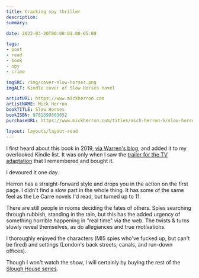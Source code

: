 ```yaml
---
title: Cracking spy thriller
description: 
summary: 

date: 2022-03-20T00:00:01.00-05:00

tags:
- post
- read
- book
- spy
- crime

imgSRC: /img/cover-slow-horses.png
imgALT: Kindle cover of Slow Horses novel

artistURL: https://www.mickherron.com
artistNAME: Mick Herron
bookTITLE: Slow Horses
bookISBN: 9781399803052
purchaseURL: https://www.mickherron.com/titles/mick-herron-6/slow-horses/9781399803052/

layout: layouts/layout-read
---
```

I first heard about this book in 2019, <a href="https://warrenellis.ltd/books/slow-horses/" title="post by Warren Ellis">via Warren's blog<a/>, and added it to my overlooked Kindle list. It was only when I saw the <a href="https://youtu.be/O9ZJChzPn0U" title="video on YouTube">trailer for the TV adaptation</a> that I remembered and bought it.

I devoured it one day.

Herron has a straight-forward style and drops you in the action on the first page. I didn't find a slow part in the whole thing. It has some of the same feel as the Le Carre novels I'd read, but turned up to 11.

There are still people in rooms deciding the fates of others. Spies searching through rubbish, standing in the rain, but this has the added urgency of something horrible happening in "real time" via the web. The twists & turns slowly reveal themselves, as do allegiances and true motivations.

I thoroughly enjoyed the characters (MI5 spies who've fucked up, but can't be fired) and settings (London's back streets, canals, and run-down offices).

Though I won't watch the show, I will certainly by buying the rest of the <a href="https://www.mickherron.com/landing-page/mick-herron-slough-house/" title="">Slough House series</a>.
